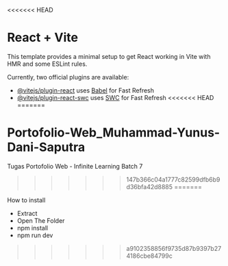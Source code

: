 <<<<<<< HEAD
# React + Vite

This template provides a minimal setup to get React working in Vite with HMR and some ESLint rules.

Currently, two official plugins are available:

- [@vitejs/plugin-react](https://github.com/vitejs/vite-plugin-react/blob/main/packages/plugin-react/README.md) uses [Babel](https://babeljs.io/) for Fast Refresh
- [@vitejs/plugin-react-swc](https://github.com/vitejs/vite-plugin-react-swc) uses [SWC](https://swc.rs/) for Fast Refresh
<<<<<<< HEAD
=======
# Portofolio-Web_Muhammad-Yunus-Dani-Saputra
Tugas Portofolio Web - Infinite Learning Batch 7
>>>>>>> 147b366c04a1777c82599dfb6b9d36bfa42d8885
=======

How to install
- Extract
- Open The Folder
- npm install
- npm run dev
>>>>>>> a9102358856f9735d87b9397b274186cbe84799c

